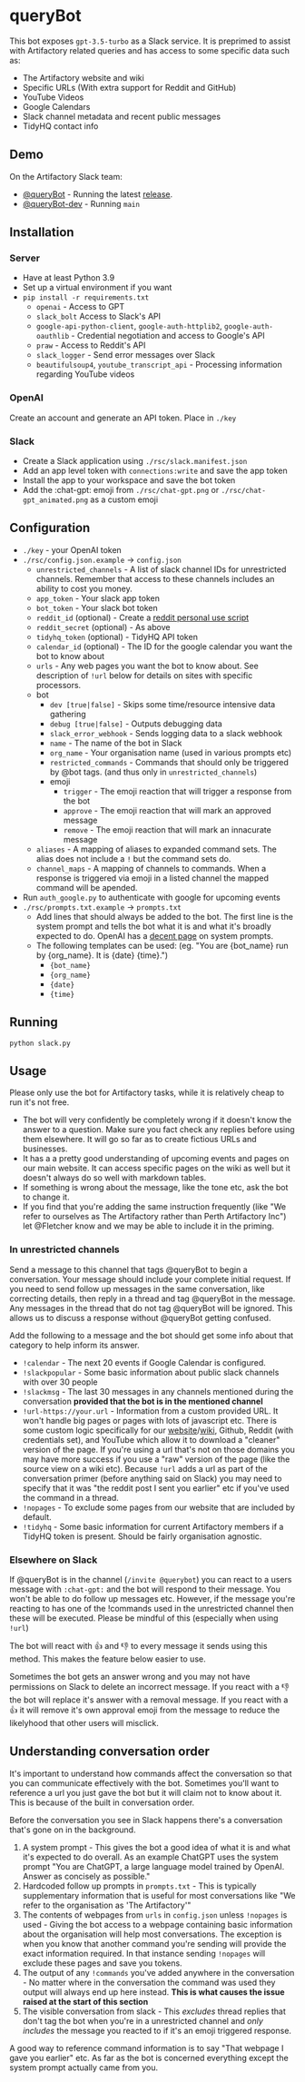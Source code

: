 # queryBot

This bot exposes `gpt-3.5-turbo` as a Slack service. It is preprimed to assist with Artifactory related queries and has access to some specific data such as:

* The Artifactory website and wiki
* Specific URLs (With extra support for Reddit and GitHub)
* YouTube Videos
* Google Calendars
* Slack channel metadata and recent public messages
* TidyHQ contact info

## Demo

On the Artifactory Slack team:

* [@queryBot]() - Running the latest [release](https://github.com/Perth-Artifactory/queryBot/releases).
* [@queryBot-dev]() - Running `main`

## Installation

### Server

* Have at least Python 3.9
* Set up a virtual environment if you want
* `pip install -r requirements.txt`
  * `openai` - Access to GPT
  * `slack_bolt` Access to Slack's API
  * `google-api-python-client`, `google-auth-httplib2`, `google-auth-oauthlib` - Credential negotiation and access to Google's API
  * `praw` - Access to Reddit's API
  * `slack_logger` - Send error messages over Slack
  * `beautifulsoup4`, `youtube_transcript_api` - Processing information regarding YouTube videos

### OpenAI

Create an account and generate an API token. Place in `./key`

### Slack

* Create a Slack application using `./rsc/slack.manifest.json`
* Add an app level token with `connections:write` and save the app token
* Install the app to your workspace and save the bot token
* Add the :chat-gpt: emoji from `./rsc/chat-gpt.png` or `./rsc/chat-gpt_animated.png` as a custom emoji

## Configuration

* `./key` - your OpenAI token
* `./rsc/config.json.example` -> `config.json`
   * `unrestricted_channels` - A list of slack channel IDs for unrestricted channels. Remember that access to these channels includes an ability to cost you money. 
   * `app_token` - Your slack app token 
   * `bot_token` - Your slack bot token
   * `reddit_id` (optional) - Create a [reddit personal use script](https://www.reddit.com/prefs/apps)
   * `reddit_secret` (optional) - As above
   * `tidyhq_token` (optional) - TidyHQ API token
   * `calendar_id` (optional) - The ID for the google calendar you want the bot to know about
   * `urls` - Any web pages you want the bot to know about. See description of `!url` below for details on sites with specific processors.
   * bot
     * `dev [true|false]` - Skips some time/resource intensive data gathering
     * `debug [true|false]` - Outputs debugging data
     * `slack_error_webhook` - Sends logging data to a slack webhook
     * `name` - The name of the bot in Slack
     * `org_name` - Your organisation name (used in various prompts etc)
     * `restricted_commands` - Commands that should only be triggered by @bot tags. (and thus only in `unrestricted_channels`)
     * emoji
       * `trigger` - The emoji reaction that will trigger a response from the bot
       * `approve` - The emoji reaction that will mark an approved message
       * `remove` - The emoji reaction that will mark an innacurate message
    * `aliases` - A mapping of aliases to expanded command sets. The alias does not include a `!` but the command sets do.
    * `channel_maps` - A mapping of channels to commands. When a response is triggered via emoji in a listed channel the mapped command will be apended.
* Run `auth_google.py` to authenticate with google for upcoming events
* `./rsc/prompts.txt.example` -> `prompts.txt`
  * Add lines that should always be added to the bot. The first line is the system prompt and tells the bot what it is and what it's broadly expected to do. OpenAI has a [decent page](https://platform.openai.com/docs/guides/chat/instructing-chat-models) on system prompts.
  * The following templates can be used: (eg. "You are {bot_name} run by {org_name}. It is {date} {time}.")
    * `{bot_name}`
    * `{org_name}`
    * `{date}`
    * `{time}`
  
## Running

`python slack.py`

## Usage

Please only use the bot for Artifactory tasks, while it is relatively cheap to run it's not free.

* The bot will very confidently be completely wrong if it doesn't know the answer to a question. Make sure you fact check any replies before using them elsewhere. It will go so far as to create fictious URLs and businesses.
* It has a a pretty good understanding of upcoming events and pages on our main website. It can access specific pages on the wiki as well but it doesn't always do so well with markdown tables.
* If something is wrong about the message, like the tone etc, ask the bot to change it.
* If you find that you're adding the same instruction frequently (like "We refer to ourselves as The Artifactory rather than Perth Artifactory Inc") let @Fletcher know and we may be able to include it in the priming.

### In unrestricted channels

Send a message to this channel that tags @queryBot to begin a conversation. Your message should include your complete initial request. If you need to send follow up messages in the same conversation, like correcting details, then reply in a thread and tag @queryBot in the message. Any messages in the thread that do not tag @queryBot will be ignored. This allows us to discuss a response without @queryBot getting confused.

Add the following to a message and the bot should get some info about that category to help inform its answer.

* `!calendar` - The next 20 events if Google Calendar is configured.
* `!slackpopular` - Some basic information about public slack channels with over 30 people
* `!slackmsg` - The last 30 messages in any channels mentioned during the conversation **provided that the bot is in the mentioned channel**
* `!url-https://your.url` - Information from a custom provided URL. It won't handle big pages or pages with lots of javascript etc. There is some custom logic specifically for our [website](https://artifactory.org.au)/[wiki](https://wiki.artifactory.org.au), Github, Reddit (with credentials set), and YouTube which allow it to download a "cleaner" version of the page. If you're using a url that's not on those domains you may have more success if you use a "raw" version of the page (like the source view on a wiki etc). Because `!url` adds a url as part of the conversation primer (before anything said on Slack) you may need to specify that it was "the reddit post I sent you earlier" etc if you've used the command in a thread. 
* `!nopages` - To exclude some pages from our website that are included by default.
* `!tidyhq` - Some basic information for current Artifactory members if a TidyHQ token is present. Should be fairly organisation agnostic.

### Elsewhere on Slack

If @queryBot is in the channel (`/invite @querybot`) you can react to a users message with `:chat-gpt:` and the bot will respond to their message. You won't be able to do follow up messages etc. However, if the message you're reacting to has one of the !commands used in the unrestricted channel then these will be executed. Please be mindful of this (especially when using `!url`)

The bot will react with :+1: and :-1: to every message it sends using this method. This makes the feature below easier to use.

Sometimes the bot gets an answer wrong and you may not have permissions on Slack to delete an incorrect message. If you react with a :-1: the bot will replace it's answer with a removal message. If you react with a :+1: it will remove it's own approval emoji from the message to reduce the likelyhood that other users will misclick.

## Understanding conversation order

It's important to understand how commands affect the conversation so that you can communicate effectively with the bot. Sometimes you'll want to reference a url you just gave the bot but it will claim not to know about it. This is because of the built in conversation order.

Before the conversation you see in Slack happens there's a conversation that's gone on in the background.

1. A system prompt - This gives the bot a good idea of what it is and what it's expected to do overall. As an example ChatGPT uses the system prompt "You are ChatGPT, a large language model trained by OpenAI. Answer as concisely as possible."
2. Hardcoded follow up prompts in `prompts.txt` - This is typically supplementary information that is useful for most conversations like "We refer to the organisation as 'The Artifactory'"
3. The contents of webpages from `urls` in `config.json` unless `!nopages` is used - Giving the bot access to a webpage containing basic information about the organisation will help most conversations. The exception is when you know that another command you're sending will provide the exact information required. In that instance sending `!nopages` will exclude these pages and save you tokens.
4. The output of any `!commands` you've added anywhere in the conversation - No matter where in the conversation the command was used they output will always end up here instead. **This is what causes the issue raised at the start of this section**
5. The visible conversation from slack - This *excludes* thread replies that don't tag the bot when you're in a unrestricted channel and *only includes* the message you reacted to if it's an emoji triggered response.

A good way to reference command information is to say "That webpage I gave you earlier" etc. As far as the bot is concerned everything except the system prompt actually came from you.
